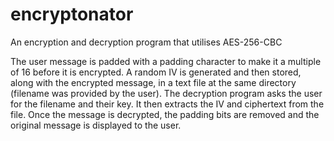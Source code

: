 # encryptonator
An encryption and decryption program that utilises AES-256-CBC 

The user message is padded with a padding character to make it a multiple of 16 before it is encrypted.
A random IV is generated and then stored, along with the encrypted message, in a text file at the same directory (filename was provided by the user). 
The decryption program asks the user for the filename and their key. It then extracts the IV and ciphertext from the file. 
Once the message is decrypted, the padding bits are removed and the original message is displayed to the user. 
